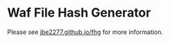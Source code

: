 # Waf File Hash Generator

Please see [jbe2277.github.io/fhg](https://jbe2277.github.io/fhg) for more information.
